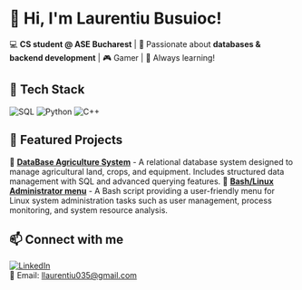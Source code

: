 # 👋 Hi, I'm Laurentiu Busuioc!

💻 **CS student @ ASE Bucharest** | 💾 Passionate about **databases & backend development** | 🎮 Gamer | 🚀 Always learning!

## 🔧 Tech Stack
![SQL](https://img.shields.io/badge/SQL-025E8C?style=for-the-badge&logo=sqlite&logoColor=white)
![Python](https://img.shields.io/badge/Python-3776AB?style=for-the-badge&logo=python&logoColor=white)
![C++](https://img.shields.io/badge/C++-00599C?style=for-the-badge&logo=c%2B%2B&logoColor=white)

## 📌 Featured Projects
🔹 [**DataBase Agriculture System**](#) - A relational database system designed to manage agricultural land, crops, and equipment. Includes structured data management with SQL and advanced querying features.
🔹 [**Bash/Linux Administrator menu**](#) - A Bash script providing a user-friendly menu for Linux system administration tasks such as user management, process monitoring, and system resource analysis. 

## 📫 Connect with me
[![LinkedIn](https://img.shields.io/badge/LinkedIn-0077B5?style=for-the-badge&logo=linkedin&logoColor=white)](https://www.linkedin.com/in/lauren%C8%9Biu-busuioc-018348228/)  
📩 Email: llaurentiu035@gmail.com
